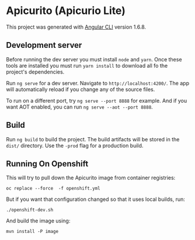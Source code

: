 # Apicurito (Apicurio Lite)

This project was generated with [Angular CLI](https://github.com/angular/angular-cli) version 1.6.8.

## Development server

Before running the dev server you must install `node` and `yarn`.  Once these tools are installed
you must run `yarn install` to download all fo the project's dependencies.

Run `ng serve` for a dev server. Navigate to `http://localhost:4200/`. The app will automatically 
reload if you change any of the source files.

To run on a different port, try `ng serve --port 8888` for example.  And if you want AOT enabled, 
you can run `ng serve --aot --port 8888`.

## Build

Run `ng build` to build the project. The build artifacts will be stored in the `dist/` directory. 
Use the `-prod` flag for a production build.


## Running On Openshift

This will try to pull down the Apicurito image from container registries:

    oc replace --force  -f openshift.yml

But if you want that configuration changed so that it uses local builds, run:

    ./openshift-dev.sh

And build the image using:

    mvn install -P image    